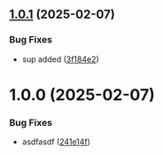 ## [1.0.1](https://github.com/egesez77/workFlow_test/compare/v1.0.0...v1.0.1) (2025-02-07)


### Bug Fixes

* sup added ([3f184e2](https://github.com/egesez77/workFlow_test/commit/3f184e2dbfd9f4214430a7d6dfabb148803d6311))

# 1.0.0 (2025-02-07)


### Bug Fixes

* asdfasdf ([241e14f](https://github.com/egesez77/workFlow_test/commit/241e14f08f71641e01ade4b46573526bbfa65419))
